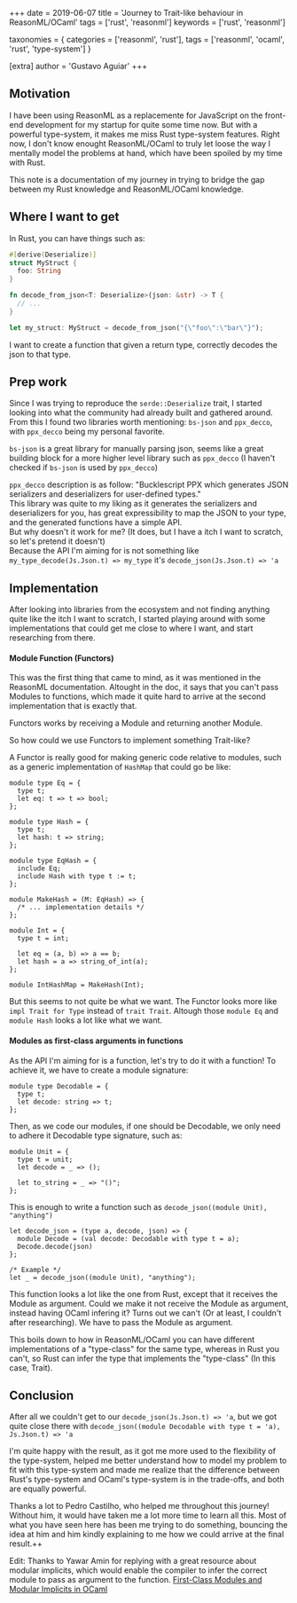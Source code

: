 +++
date = 2019-06-07
title = 'Journey to Trait-like behaviour in ReasonML/OCaml'
tags = ['rust', 'reasonml']
keywords = ['rust', 'reasonml']

taxonomies = { categories = ['reasonml', 'rust'], tags = ['reasonml', 'ocaml',
'rust', 'type-system'] }

[extra]
author = 'Gustavo Aguiar'
+++
## Motivation
I have been using ReasonML as a replacemente for JavaScript on the front-end development for my startup for quite some time now. But with a powerful type-system, it makes me miss Rust type-system features.
Right now, I don't know enought ReasonML/OCaml to truly let loose the way I mentally model the problems at hand, which have been spoiled by my time with Rust.

This note is a documentation of my journey in trying to bridge the gap between my Rust knowledge and ReasonML/OCaml knowledge.

## Where I want to get
In Rust, you can have things such as:
```rust
#[derive(Deserialize)]
struct MyStruct {
  foo: String
}

fn decode_from_json<T: Deserialize>(json: &str) -> T {
  // ...
}

let my_struct: MyStruct = decode_from_json("{\"foo\":\"bar\"}");
```

I want to create a function that given a return type, correctly decodes the json to that type.

## Prep work
Since I was trying to reproduce the `serde::Deserialize` trait, I started looking into what the community had already built and gathered around.  
From this I found two libraries worth mentioning: `bs-json` and `ppx_decco`, with `ppx_decco` being my personal favorite.  

`bs-json` is a great library for manually parsing json, seems like a great building block for a more higher level library such as `ppx_decco` (I haven't checked if `bs-json` is used by `ppx_decco`)

`ppx_decco` description is as follow: "Bucklescript PPX which generates JSON serializers and deserializers for user-defined types."  
This library was quite to my liking as it generates the serializers and deserializers for you, has great expressibility to map the JSON to your type, and the generated functions have a simple API.  
But why doesn't it work for me? (It does, but I have a itch I want to scratch, so let's pretend it doesn't)  
Because the API I'm aiming for is not something like `my_type_decode(Js.Json.t) => my_type` it's `decode_json(Js.Json.t) => 'a`

## Implementation
After looking into libraries from the ecosystem and not finding anything quite like the itch I want to scratch, I started playing around with some implementations that could get me close to where I want, and start researching from there.

#### Module Function (Functors)
This was the first thing that came to mind, as it was mentioned in the ReasonML documentation. Altought in the doc, it says that you can't pass Modules to functions, which made it quite hard to arrive at the second implementation that is exactly that.

Functors works by receiving a Module and returning another Module.

So how could we use Functors to implement something Trait-like?

A Functor is really good for making generic code relative to modules, such as a generic implementation of `HashMap` that could go be like:
```reason
module type Eq = {
  type t;
  let eq: t => t => bool;
};

module type Hash = {
  type t;
  let hash: t => string;
};

module type EqHash = {
  include Eq;
  include Hash with type t := t;
};

module MakeHash = (M: EqHash) => {
  /* ... implementation details */
};

module Int = {
  type t = int;
  
  let eq = (a, b) => a == b;
  let hash = a => string_of_int(a);
};

module IntHashMap = MakeHash(Int);
```

But this seems to not quite be what we want. The Functor looks more like `impl Trait for Type` instead of `trait Trait`. Altough those `module Eq` and `module Hash` looks a lot like what we want.


#### Modules as first-class arguments in functions

As the API I'm aiming for is a function, let's try to do it with a function! To achieve it, we have to create a module signature:

```reason
module type Decodable = {
  type t;
  let decode: string => t;
};
```

Then, as we code our modules, if one should be Decodable, we only need to adhere it Decodable type signature, such as:

```reason
module Unit = {
  type t = unit;
  let decode = _ => ();

  let to_string = _ => "()";
};
```

This is enough to write a function such as `decode_json((module Unit), "anything")`

```reason
let decode_json = (type a, decode, json) => {
  module Decode = (val decode: Decodable with type t = a);
  Decode.decode(json)
};

/* Example */
let _ = decode_json((module Unit), "anything");
```

This function looks a lot like the one from Rust, except that it receives the Module as argument. Could we make it not receive the Module as argument, instead having OCaml infering it? Turns out we can't (Or at least, I couldn't after researching). We have to pass the Module as argument.  

This boils down to how in ReasonML/OCaml you can have different implementations of a "type-class" for the same type, whereas in Rust you can't, so Rust can infer the type that implements the "type-class" (In this case, Trait).

## Conclusion
After all we couldn't get to our `decode_json(Js.Json.t) => 'a`, but we got quite close there with `decode_json((module Decodable with type t = 'a), Js.Json.t) => 'a`

I'm quite happy with the result, as it got me more used to the flexibility of the type-system, helped me better understand how to model my problem to fit with this type-system and made me realize that the difference between Rust's type-system and OCaml's type-system is in the trade-offs, and both are equally powerful.

Thanks a lot to Pedro Castilho, who helped me throughout this journey! Without him, it would have taken me a lot more time to learn all this. Most of what you have seen here has been me trying to do something, bouncing the idea at him and him kindly explaining to me how we could arrive at the final result.++


Edit: Thanks to Yawar Amin for replying with a great resource about modular
implicits, which would enable the compiler to infer the correct module to pass
as argument to the function. [First-Class Modules and Modular Implicits in
OCaml](https://tycon.github.io/modular-implicits.html)
